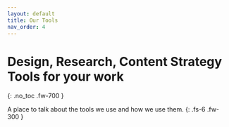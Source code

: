 ```yaml
---
layout: default
title: Our Tools
nav_order: 4
---
```


# Design, Research, Content Strategy Tools for your work
{: .no_toc .fw-700 }

 A place to talk about the tools we use and how we use them.
{: .fs-6 .fw-300 }
